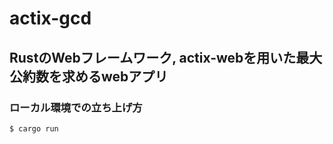 # actix-gcd

## RustのWebフレームワーク, actix-webを用いた最大公約数を求めるwebアプリ


### ローカル環境での立ち上げ方

```
$ cargo run
```
